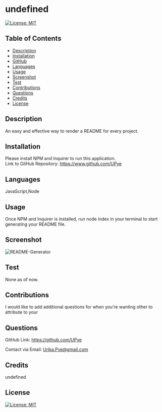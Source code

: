  
  # undefined 
  [![License: MIT](https://img.shields.io/badge/License-MIT-yellow.svg)](https://opensource.org/licenses/MIT)
  ## Table of Contents 
  
  * [Description](#description)
  * [Installation](#installation)
  * [GitHub](#github)
  * [Languages](#languages)
  * [Usage](#usage)
  * [Screenshot](#screenshot)
  * [Test](#test)
  * [Contributions](#contributions)
  * [Questions](#questions)
  * [Credits](#credits)
  * [License](#license)
  
  ## Description

  An easy and effective way to render a README for every project.
  
  ## Installation

  Please install NPM and Inquirer to run this application.  
  Link to GitHub Repository: https://www.github.com/UPye
  
  ## Languages
  
  JavaScript,Node
  
  ## Usage

  Once NPM and Inquirer is installed, run node index in your terminal to start generating your README file.

  ## Screenshot
    
  ![README-Generator](renderMarkdown)

  ## Test

  None as of now.

  ## Contributions

  I would like to add additional questions for when you're wanting other to attribute to your 

  ## Questions  

  GitHub Link: https://github.com/UPye
  
  Contact via Email: Urika.Pye@gmail.com

  ## Credits
  undefined

  ## License
  [![License: MIT](https://img.shields.io/badge/License-MIT-yellow.svg)](https://opensource.org/licenses/MIT)
  
    
